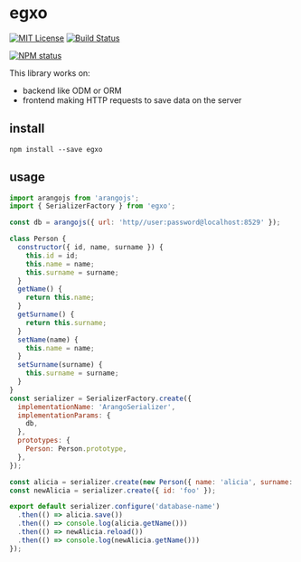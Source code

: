 # egxo

[![MIT License](https://img.shields.io/badge/license-mit-green.svg?style=flat-square)](https://opensource.org/licenses/MIT)
[![Build Status](https://travis-ci.org/oprogramador/egxo.svg?branch=master)](https://travis-ci.org/oprogramador/egxo)

[![NPM status](https://nodei.co/npm/egxo.png?downloads=true&stars=true)](https://npmjs.org/package/egxo)

This library works on:

* backend like ODM or ORM
* frontend making HTTP requests to save data on the server

## install

`npm install --save egxo`

## usage

```javascript
import arangojs from 'arangojs';
import { SerializerFactory } from 'egxo';

const db = arangojs({ url: 'http//user:password@localhost:8529' });

class Person {
  constructor({ id, name, surname }) {
    this.id = id;
    this.name = name;
    this.surname = surname;
  }
  getName() {
    return this.name;
  }
  getSurname() {
    return this.surname;
  }
  setName(name) {
    this.name = name;
  }
  setSurname(surname) {
    this.surname = surname;
  }
}
const serializer = SerializerFactory.create({
  implementationName: 'ArangoSerializer',
  implementationParams: {
    db,
  },
  prototypes: {
    Person: Person.prototype,
  },
});

const alicia = serializer.create(new Person({ name: 'alicia', surname: 'aaa', id: 'foo' }));
const newAlicia = serializer.create({ id: 'foo' });

export default serializer.configure('database-name')
  .then(() => alicia.save())
  .then(() => console.log(alicia.getName()))
  .then(() => newAlicia.reload())
  .then(() => console.log(newAlicia.getName()))
});
```
